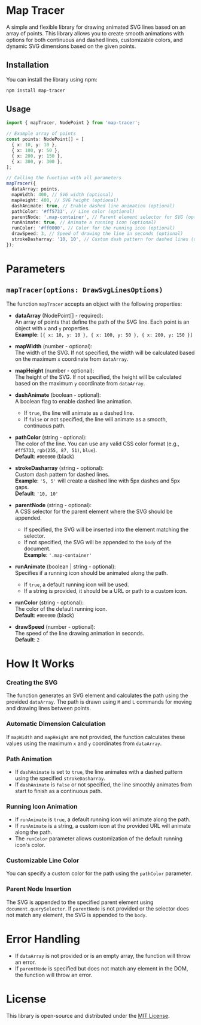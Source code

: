 
# Map Tracer

A simple and flexible library for drawing animated SVG lines based on an array of points. This library allows you to create smooth animations with options for both continuous and dashed lines, customizable colors, and dynamic SVG dimensions based on the given points.

## Installation

You can install the library using npm:

```bash
npm install map-tracer
```

## Usage

```typescript
import { mapTracer, NodePoint } from 'map-tracer';

// Example array of points
const points: NodePoint[] = [
  { x: 10, y: 10 },
  { x: 100, y: 50 },
  { x: 200, y: 150 },
  { x: 300, y: 300 },
];

// Calling the function with all parameters
mapTracer({
  dataArray: points,
  mapWidth: 400, // SVG width (optional)
  mapHeight: 400, // SVG height (optional)
  dashAnimate: true, // Enable dashed line animation (optional)
  pathColor: '#ff5733', // Line color (optional)
  parentNode: '.map-container', // Parent element selector for SVG (optional)
  runAnimate: true, // Animate a running icon (optional)
  runColor: '#ff0000', // Color for the running icon (optional)
  drawSpeed: 3, // Speed of drawing the line in seconds (optional)
  strokeDasharray: '10, 10', // Custom dash pattern for dashed lines (optional)
});
```

# Parameters

## `mapTracer(options: DrawSvgLinesOptions)`

The function `mapTracer` accepts an object with the following properties:

- **dataArray** (NodePoint[] - required):  
  An array of points that define the path of the SVG line. Each point is an object with `x` and `y` properties.  
  **Example**: `[{ x: 10, y: 10 }, { x: 100, y: 50 }, { x: 200, y: 150 }]`

- **mapWidth** (number - optional):  
  The width of the SVG. If not specified, the width will be calculated based on the maximum `x` coordinate from `dataArray`.

- **mapHeight** (number - optional):  
  The height of the SVG. If not specified, the height will be calculated based on the maximum `y` coordinate from `dataArray`.

- **dashAnimate** (boolean - optional):  
  A boolean flag to enable dashed line animation.  
  - If `true`, the line will animate as a dashed line.  
  - If `false` or not specified, the line will animate as a smooth, continuous path.

- **pathColor** (string - optional):  
  The color of the line. You can use any valid CSS color format (e.g., `#ff5733`, `rgb(255, 87, 51)`, `blue`).  
  **Default**: `#000000` (black)

- **strokeDasharray** (string - optional):  
  Custom dash pattern for dashed lines.  
  **Example**: `'5, 5'` will create a dashed line with 5px dashes and 5px gaps.  
  **Default**: `'10, 10'`

- **parentNode** (string - optional):  
  A CSS selector for the parent element where the SVG should be appended.  
  - If specified, the SVG will be inserted into the element matching the selector.  
  - If not specified, the SVG will be appended to the `body` of the document.  
  **Example**: `'.map-container'`

- **runAnimate** (boolean | string - optional):  
  Specifies if a running icon should be animated along the path.  
  - If `true`, a default running icon will be used.  
  - If a string is provided, it should be a URL or path to a custom icon.

- **runColor** (string - optional):  
  The color of the default running icon.  
  **Default**: `#000000` (black)

- **drawSpeed** (number - optional):  
  The speed of the line drawing animation in seconds.  
  **Default**: `2`

# How It Works

### Creating the SVG
The function generates an SVG element and calculates the path using the provided `dataArray`. The path is drawn using `M` and `L` commands for moving and drawing lines between points.

### Automatic Dimension Calculation
If `mapWidth` and `mapHeight` are not provided, the function calculates these values using the maximum `x` and `y` coordinates from `dataArray`.

### Path Animation
- If `dashAnimate` is set to `true`, the line animates with a dashed pattern using the specified `strokeDasharray`.
- If `dashAnimate` is `false` or not specified, the line smoothly animates from start to finish as a continuous path.

### Running Icon Animation
- If `runAnimate` is `true`, a default running icon will animate along the path.
- If `runAnimate` is a string, a custom icon at the provided URL will animate along the path.
- The `runColor` parameter allows customization of the default running icon's color.

### Customizable Line Color
You can specify a custom color for the path using the `pathColor` parameter.

### Parent Node Insertion
The SVG is appended to the specified parent element using `document.querySelector`. If `parentNode` is not provided or the selector does not match any element, the SVG is appended to the `body`.

# Error Handling

- If `dataArray` is not provided or is an empty array, the function will throw an error.
- If `parentNode` is specified but does not match any element in the DOM, the function will throw an error.

# License

This library is open-source and distributed under the [MIT License](LICENSE).

